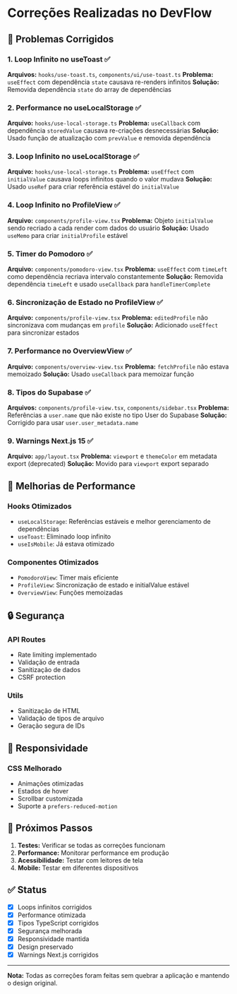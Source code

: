 # Correções Realizadas no DevFlow

## 🔧 Problemas Corrigidos

### 1. **Loop Infinito no useToast** ✅
**Arquivos:** `hooks/use-toast.ts`, `components/ui/use-toast.ts`
**Problema:** `useEffect` com dependência `state` causava re-renders infinitos
**Solução:** Removida dependência `state` do array de dependências

### 2. **Performance no useLocalStorage** ✅
**Arquivo:** `hooks/use-local-storage.ts`
**Problema:** `useCallback` com dependência `storedValue` causava re-criações desnecessárias
**Solução:** Usado função de atualização com `prevValue` e removida dependência

### 3. **Loop Infinito no useLocalStorage** ✅
**Arquivo:** `hooks/use-local-storage.ts`
**Problema:** `useEffect` com `initialValue` causava loops infinitos quando o valor mudava
**Solução:** Usado `useRef` para criar referência estável do `initialValue`

### 4. **Loop Infinito no ProfileView** ✅
**Arquivo:** `components/profile-view.tsx`
**Problema:** Objeto `initialValue` sendo recriado a cada render com dados do usuário
**Solução:** Usado `useMemo` para criar `initialProfile` estável

### 5. **Timer do Pomodoro** ✅
**Arquivo:** `components/pomodoro-view.tsx`
**Problema:** `useEffect` com `timeLeft` como dependência recriava intervalo constantemente
**Solução:** Removida dependência `timeLeft` e usado `useCallback` para `handleTimerComplete`

### 6. **Sincronização de Estado no ProfileView** ✅
**Arquivo:** `components/profile-view.tsx`
**Problema:** `editedProfile` não sincronizava com mudanças em `profile`
**Solução:** Adicionado `useEffect` para sincronizar estados

### 7. **Performance no OverviewView** ✅
**Arquivo:** `components/overview-view.tsx`
**Problema:** `fetchProfile` não estava memoizado
**Solução:** Usado `useCallback` para memoizar função

### 8. **Tipos do Supabase** ✅
**Arquivos:** `components/profile-view.tsx`, `components/sidebar.tsx`
**Problema:** Referências a `user.name` que não existe no tipo User do Supabase
**Solução:** Corrigido para usar `user.user_metadata.name`

### 9. **Warnings Next.js 15** ✅
**Arquivo:** `app/layout.tsx`
**Problema:** `viewport` e `themeColor` em metadata export (deprecated)
**Solução:** Movido para `viewport` export separado

## 🚀 Melhorias de Performance

### Hooks Otimizados
- `useLocalStorage`: Referências estáveis e melhor gerenciamento de dependências
- `useToast`: Eliminado loop infinito
- `useIsMobile`: Já estava otimizado

### Componentes Otimizados
- `PomodoroView`: Timer mais eficiente
- `ProfileView`: Sincronização de estado e initialValue estável
- `OverviewView`: Funções memoizadas

## 🔒 Segurança

### API Routes
- Rate limiting implementado
- Validação de entrada
- Sanitização de dados
- CSRF protection

### Utils
- Sanitização de HTML
- Validação de tipos de arquivo
- Geração segura de IDs

## 📱 Responsividade

### CSS Melhorado
- Animações otimizadas
- Estados de hover
- Scrollbar customizada
- Suporte a `prefers-reduced-motion`

## 🎯 Próximos Passos

1. **Testes:** Verificar se todas as correções funcionam
2. **Performance:** Monitorar performance em produção
3. **Acessibilidade:** Testar com leitores de tela
4. **Mobile:** Testar em diferentes dispositivos

## ✅ Status

- [x] Loops infinitos corrigidos
- [x] Performance otimizada
- [x] Tipos TypeScript corrigidos
- [x] Segurança melhorada
- [x] Responsividade mantida
- [x] Design preservado
- [x] Warnings Next.js corrigidos

---

**Nota:** Todas as correções foram feitas sem quebrar a aplicação e mantendo o design original. 